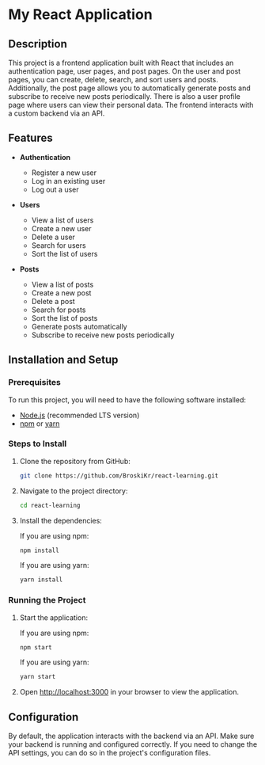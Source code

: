 # My React Application

## Description

This project is a frontend application built with React that includes an authentication page, user pages, and post pages. On the user and post pages, you can create, delete, search, and sort users and posts. Additionally, the post page allows you to automatically generate posts and subscribe to receive new posts periodically. There is also a user profile page where users can view  their personal data. The frontend interacts with a custom backend via an API.

## Features

- **Authentication**
  - Register a new user
  - Log in an existing user
  - Log out a user

- **Users**
  - View a list of users
  - Create a new user
  - Delete a user
  - Search for users
  - Sort the list of users

- **Posts**
  - View a list of posts
  - Create a new post
  - Delete a post
  - Search for posts
  - Sort the list of posts
  - Generate posts automatically
  - Subscribe to receive new posts periodically

## Installation and Setup

### Prerequisites

To run this project, you will need to have the following software installed:
- [Node.js](https://nodejs.org/) (recommended LTS version)
- [npm](https://www.npmjs.com/) or [yarn](https://yarnpkg.com/)

### Steps to Install

1. Clone the repository from GitHub:

    ```sh
    git clone https://github.com/BroskiKr/react-learning.git
    ```

2. Navigate to the project directory:

    ```sh
    cd react-learning
    ```

3. Install the dependencies:

    If you are using npm:

    ```sh
    npm install
    ```

    If you are using yarn:

    ```sh
    yarn install
    ```

### Running the Project

1. Start the application:

    If you are using npm:

    ```sh
    npm start
    ```

    If you are using yarn:

    ```sh
    yarn start
    ```

2. Open [http://localhost:3000](http://localhost:3000) in your browser to view the application.

## Configuration

By default, the application interacts with the backend via an API. Make sure your backend is running and configured correctly. If you need to change the API settings, you can do so in the project's configuration files.


